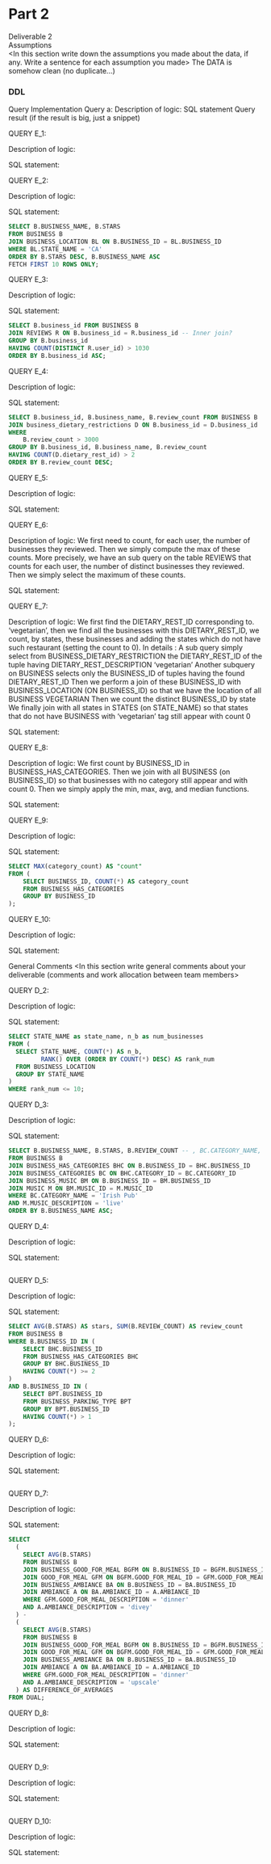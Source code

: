 # Part 2
Deliverable 2 <br>
Assumptions <br>
<In this section write down the assumptions you made about the data, if any. Write a sentence for each assumption you made>
The DATA is somehow clean (no duplicate…)
### DDL 
<In this section write down the DDL you wrote for implementing the provided ER model>
Query Implementation
<For each query>
Query a: 
Description of logic:
<What does the query do and how do I decide to solve it>
SQL statement
<The SQL statement>
Query result (if the result is big, just a snippet)
<The SQL statement result>

QUERY E_1:

Description of logic: 

SQL statement:

QUERY E_2:

Description of logic: 

SQL statement:

~~~~ sql
SELECT B.BUSINESS_NAME, B.STARS
FROM BUSINESS B
JOIN BUSINESS_LOCATION BL ON B.BUSINESS_ID = BL.BUSINESS_ID
WHERE BL.STATE_NAME = 'CA'
ORDER BY B.STARS DESC, B.BUSINESS_NAME ASC
FETCH FIRST 10 ROWS ONLY;
~~~~

QUERY E_3:

Description of logic: 

SQL statement:

``` sql
SELECT B.business_id FROM BUSINESS B
JOIN REVIEWS R ON B.business_id = R.business_id -- Inner join?
GROUP BY B.business_id
HAVING COUNT(DISTINCT R.user_id) > 1030
ORDER BY B.business_id ASC;
```

QUERY E_4:

Description of logic: 

SQL statement:
``` sql
SELECT B.business_id, B.business_name, B.review_count FROM BUSINESS B
JOIN business_dietary_restrictions D ON B.business_id = D.business_id
WHERE 
    B.review_count > 3000
GROUP BY B.business_id, B.business_name, B.review_count
HAVING COUNT(D.dietary_rest_id) > 2
ORDER BY B.review_count DESC;
```
QUERY E_5:

Description of logic: 

SQL statement:

QUERY E_6:

Description of logic: 
We first need to count, for each user, the number of businesses they reviewed. Then we simply compute the max of these counts. 
More precisely, we have an sub query on the table REVIEWS that counts for each user, the number of distinct businesses they reviewed. Then we simply select the maximum of these counts. 

SQL statement:

QUERY E_7:

Description of logic: 
We first find the DIETARY_REST_ID corresponding to. ‘vegetarian’, then we find all the businesses with this DIETARY_REST_ID, we count, by states, these businesses and adding the states which do not have such restaurant (setting the count to 0).
In details : 
A sub query simply select from BUSINESS_DIETARY_RESTRICTION the DIETARY_REST_ID of the tuple having DIETARY_REST_DESCRIPTION ‘vegetarian’
Another subquery on BUSINESS selects only the BUSINESS_ID of tuples having the found DIETARY_REST_ID
Then we perform a join of these BUSINESS_ID with BUSINESS_LOCATION (ON BUSINESS_ID) so that we have the location of all BUSINESS VEGETARIAN
Then we count the distinct BUSINESS_ID by state
We finally join with all states in STATES (on STATE_NAME) so that states that do not have BUSINESS with ‘vegetarian’ tag still appear with count 0


SQL statement:


QUERY E_8:

Description of logic: 
We first count by BUSINESS_ID in BUSINESS_HAS_CATEGORIES. Then we join with all BUSINESS (on BUSINESS_ID) so that businesses with no category still appear and with count 0. Then we simply apply the min, max, avg, and median functions. 

SQL statement:

QUERY E_9:

Description of logic: 

SQL statement:
```sql
SELECT MAX(category_count) AS "count"
FROM (
    SELECT BUSINESS_ID, COUNT(*) AS category_count
    FROM BUSINESS_HAS_CATEGORIES
    GROUP BY BUSINESS_ID
);
```
QUERY E_10:

Description of logic: 

SQL statement:


General Comments
<In this section write general comments about your deliverable (comments and work allocation between team members>


QUERY D_2:

Description of logic: 

SQL statement:
```sql
SELECT STATE_NAME as state_name, n_b as num_businesses
FROM (
  SELECT STATE_NAME, COUNT(*) AS n_b,
         RANK() OVER (ORDER BY COUNT(*) DESC) AS rank_num
  FROM BUSINESS_LOCATION
  GROUP BY STATE_NAME
) 
WHERE rank_num <= 10;
```

QUERY D_3:

Description of logic: 

SQL statement:

```sql
SELECT B.BUSINESS_NAME, B.STARS, B.REVIEW_COUNT -- , BC.CATEGORY_NAME, M.MUSIC_DESCRIPTION
FROM BUSINESS B
JOIN BUSINESS_HAS_CATEGORIES BHC ON B.BUSINESS_ID = BHC.BUSINESS_ID
JOIN BUSINESS_CATEGORIES BC ON BHC.CATEGORY_ID = BC.CATEGORY_ID
JOIN BUSINESS_MUSIC BM ON B.BUSINESS_ID = BM.BUSINESS_ID
JOIN MUSIC M ON BM.MUSIC_ID = M.MUSIC_ID
WHERE BC.CATEGORY_NAME = 'Irish Pub'
AND M.MUSIC_DESCRIPTION = 'live'
ORDER BY B.BUSINESS_NAME ASC;
```

QUERY D_4:

Description of logic: 

SQL statement:
```sql

```
QUERY D_5:

Description of logic: 

SQL statement:
```sql
SELECT AVG(B.STARS) AS stars, SUM(B.REVIEW_COUNT) AS review_count
FROM BUSINESS B
WHERE B.BUSINESS_ID IN (
    SELECT BHC.BUSINESS_ID
    FROM BUSINESS_HAS_CATEGORIES BHC
    GROUP BY BHC.BUSINESS_ID
    HAVING COUNT(*) >= 2
)
AND B.BUSINESS_ID IN (
    SELECT BPT.BUSINESS_ID
    FROM BUSINESS_PARKING_TYPE BPT
    GROUP BY BPT.BUSINESS_ID
    HAVING COUNT(*) > 1
);
```

QUERY D_6:

Description of logic: 

SQL statement:
```sql

```
QUERY D_7:

Description of logic: 

SQL statement:
```sql
SELECT
  (
    SELECT AVG(B.STARS)
    FROM BUSINESS B
    JOIN BUSINESS_GOOD_FOR_MEAL BGFM ON B.BUSINESS_ID = BGFM.BUSINESS_ID
    JOIN GOOD_FOR_MEAL GFM ON BGFM.GOOD_FOR_MEAL_ID = GFM.GOOD_FOR_MEAL_ID
    JOIN BUSINESS_AMBIANCE BA ON B.BUSINESS_ID = BA.BUSINESS_ID
    JOIN AMBIANCE A ON BA.AMBIANCE_ID = A.AMBIANCE_ID
    WHERE GFM.GOOD_FOR_MEAL_DESCRIPTION = 'dinner'
    AND A.AMBIANCE_DESCRIPTION = 'divey'
  ) - 
  (
    SELECT AVG(B.STARS)
    FROM BUSINESS B
    JOIN BUSINESS_GOOD_FOR_MEAL BGFM ON B.BUSINESS_ID = BGFM.BUSINESS_ID
    JOIN GOOD_FOR_MEAL GFM ON BGFM.GOOD_FOR_MEAL_ID = GFM.GOOD_FOR_MEAL_ID
    JOIN BUSINESS_AMBIANCE BA ON B.BUSINESS_ID = BA.BUSINESS_ID
    JOIN AMBIANCE A ON BA.AMBIANCE_ID = A.AMBIANCE_ID
    WHERE GFM.GOOD_FOR_MEAL_DESCRIPTION = 'dinner'
    AND A.AMBIANCE_DESCRIPTION = 'upscale'
  ) AS DIFFERENCE_OF_AVERAGES
FROM DUAL;
```
QUERY D_8:

Description of logic: 

SQL statement:
```sql

```
QUERY D_9:

Description of logic: 

SQL statement:
```sql

```

QUERY D_10:

Description of logic: 

SQL statement:
```sql

```






